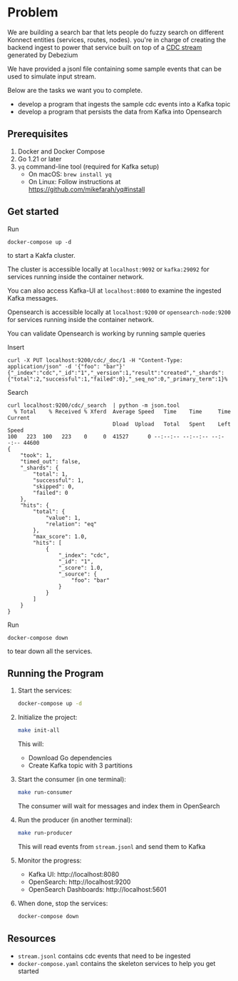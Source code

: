 # Problem

We are building a search bar that lets people do fuzzy search on different Konnect entities (services, routes, nodes). 
you're in charge of creating the backend ingest to power that service built on top of a [CDC stream](https://debezium.io/documentation/reference/stable/connectors/postgresql.html#postgresql-create-events) generated by Debezium

We have provided a jsonl file containing some sample events that can be used to
simulate input stream.


Below are the tasks we want you to complete.

* develop a program that ingests the sample cdc events into a Kafka topic
* develop a program that persists the data from Kafka into Opensearch


## Prerequisites

1. Docker and Docker Compose
2. Go 1.21 or later
3. `yq` command-line tool (required for Kafka setup)
   - On macOS: `brew install yq`
   - On Linux: Follow instructions at https://github.com/mikefarah/yq#install

## Get started

Run 

```
docker-compose up -d
```

to start a Kakfa cluster. 

The cluster is accessible locally at `localhost:9092` or `kafka:29092` for services running inside the container network.


You can also access Kafka-UI at `localhost:8080` to examine the ingested Kafka messages.

Opensearch is accessible locally at `localhost:9200` or `opensearch-node:9200` 
for services running inside the container network.

You can validate Opensearch is working by running sample queries

Insert
```
curl -X PUT localhost:9200/cdc/_doc/1 -H "Content-Type: application/json" -d '{"foo": "bar"}'
{"_index":"cdc","_id":"1","_version":1,"result":"created","_shards":{"total":2,"successful":1,"failed":0},"_seq_no":0,"_primary_term":1}%
```

Search
```
curl localhost:9200/cdc/_search  | python -m json.tool
  % Total    % Received % Xferd  Average Speed   Time    Time     Time  Current
                                 Dload  Upload   Total   Spent    Left  Speed
100   223  100   223    0     0  41527      0 --:--:-- --:--:-- --:--:-- 44600
{
    "took": 1,
    "timed_out": false,
    "_shards": {
        "total": 1,
        "successful": 1,
        "skipped": 0,
        "failed": 0
    },
    "hits": {
        "total": {
            "value": 1,
            "relation": "eq"
        },
        "max_score": 1.0,
        "hits": [
            {
                "_index": "cdc",
                "_id": "1",
                "_score": 1.0,
                "_source": {
                    "foo": "bar"
                }
            }
        ]
    }
}
```

Run

```
docker-compose down
```

to tear down all the services. 

## Running the Program

1. Start the services:
   ```bash
   docker-compose up -d
   ```

2. Initialize the project:
   ```bash
   make init-all
   ```
   This will:
   - Download Go dependencies
   - Create Kafka topic with 3 partitions

3. Start the consumer (in one terminal):
   ```bash
   make run-consumer
   ```
   The consumer will wait for messages and index them in OpenSearch

4. Run the producer (in another terminal):
   ```bash
   make run-producer
   ```
   This will read events from `stream.jsonl` and send them to Kafka

5. Monitor the progress:
   - Kafka UI: http://localhost:8080
   - OpenSearch: http://localhost:9200
   - OpenSearch Dashboards: http://localhost:5601

6. When done, stop the services:
   ```bash
   docker-compose down
   ```

## Resources

* `stream.jsonl` contains cdc events that need to be ingested
* `docker-compose.yaml` contains the skeleton services to help you get started
